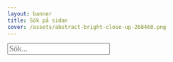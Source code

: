 ```yaml
---
layout: banner
title: Sök på sidan
cover: /assets/abstract-bright-close-up-268460.png
---
```


<input type="text" class="nav__item" name="addsearch" placeholder="Sök..." style="font-size: 18px; font-family: 'Playfair Display', Georgia, Cambria, 'Times New Roman', Times, serif;">

<div id="addsearch-results"></div>
 
<script src="https://addsearch.com/js/?key=b30f3ff1d54259679093b08e137c7236&type=resultpage"></script>
